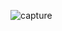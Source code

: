 ![capture](https://cloud.githubusercontent.com/assets/17029783/14391909/82ed98ee-fd73-11e5-8805-e0232947c9d2.JPG)
